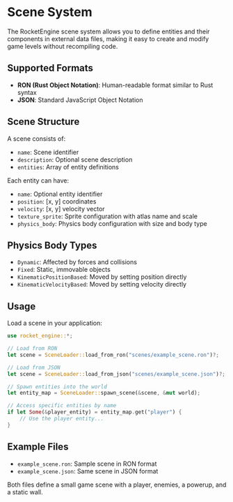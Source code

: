 # Scene System

The RocketEngine scene system allows you to define entities and their components in external data files, making it easy to create and modify game levels without recompiling code.

## Supported Formats

- **RON (Rust Object Notation)**: Human-readable format similar to Rust syntax
- **JSON**: Standard JavaScript Object Notation

## Scene Structure

A scene consists of:
- `name`: Scene identifier
- `description`: Optional scene description
- `entities`: Array of entity definitions

Each entity can have:
- `name`: Optional entity identifier
- `position`: [x, y] coordinates
- `velocity`: [x, y] velocity vector
- `texture_sprite`: Sprite configuration with atlas name and scale
- `physics_body`: Physics body configuration with size and body type

## Physics Body Types

- `Dynamic`: Affected by forces and collisions
- `Fixed`: Static, immovable objects
- `KinematicPositionBased`: Moved by setting position directly
- `KinematicVelocityBased`: Moved by setting velocity directly

## Usage

Load a scene in your application:

```rust
use rocket_engine::*;

// Load from RON
let scene = SceneLoader::load_from_ron("scenes/example_scene.ron")?;

// Load from JSON
let scene = SceneLoader::load_from_json("scenes/example_scene.json")?;

// Spawn entities into the world
let entity_map = SceneLoader::spawn_scene(&scene, &mut world);

// Access specific entities by name
if let Some(&player_entity) = entity_map.get("player") {
    // Use the player entity...
}
```

## Example Files

- `example_scene.ron`: Sample scene in RON format
- `example_scene.json`: Same scene in JSON format

Both files define a small game scene with a player, enemies, a powerup, and a static wall.
